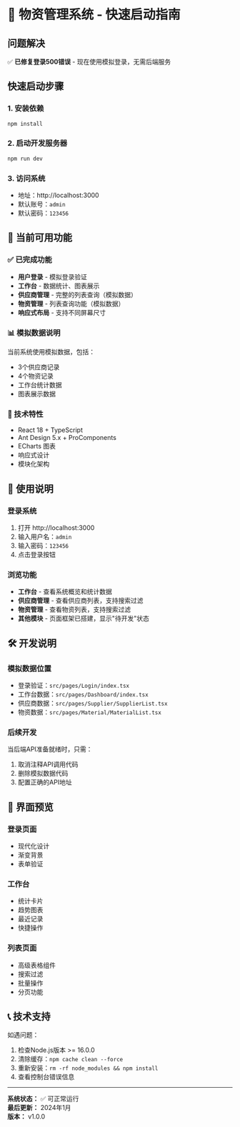 # 🚀 物资管理系统 - 快速启动指南

## 问题解决

✅ **已修复登录500错误** - 现在使用模拟登录，无需后端服务

## 快速启动步骤

### 1. 安装依赖
```bash
npm install
```

### 2. 启动开发服务器
```bash
npm run dev
```

### 3. 访问系统
- 地址：http://localhost:3000
- 默认账号：`admin`
- 默认密码：`123456`

## 🎯 当前可用功能

### ✅ 已完成功能
- **用户登录** - 模拟登录验证
- **工作台** - 数据统计、图表展示
- **供应商管理** - 完整的列表查询（模拟数据）
- **物资管理** - 列表查询功能（模拟数据）
- **响应式布局** - 支持不同屏幕尺寸

### 📊 模拟数据说明
当前系统使用模拟数据，包括：
- 3个供应商记录
- 4个物资记录
- 工作台统计数据
- 图表展示数据

### 🔧 技术特性
- React 18 + TypeScript
- Ant Design 5.x + ProComponents
- ECharts 图表
- 响应式设计
- 模块化架构

## 📝 使用说明

### 登录系统
1. 打开 http://localhost:3000
2. 输入用户名：`admin`
3. 输入密码：`123456`
4. 点击登录按钮

### 浏览功能
- **工作台** - 查看系统概览和统计数据
- **供应商管理** - 查看供应商列表，支持搜索过滤
- **物资管理** - 查看物资列表，支持搜索过滤
- **其他模块** - 页面框架已搭建，显示"待开发"状态

## 🛠️ 开发说明

### 模拟数据位置
- 登录验证：`src/pages/Login/index.tsx`
- 工作台数据：`src/pages/Dashboard/index.tsx`
- 供应商数据：`src/pages/Supplier/SupplierList.tsx`
- 物资数据：`src/pages/Material/MaterialList.tsx`

### 后续开发
当后端API准备就绪时，只需：
1. 取消注释API调用代码
2. 删除模拟数据代码
3. 配置正确的API地址

## 🎨 界面预览

### 登录页面
- 现代化设计
- 渐变背景
- 表单验证

### 工作台
- 统计卡片
- 趋势图表
- 最近记录
- 快捷操作

### 列表页面
- 高级表格组件
- 搜索过滤
- 批量操作
- 分页功能

## 📞 技术支持

如遇问题：
1. 检查Node.js版本 >= 16.0.0
2. 清除缓存：`npm cache clean --force`
3. 重新安装：`rm -rf node_modules && npm install`
4. 查看控制台错误信息

---

**系统状态：** ✅ 可正常运行  
**最后更新：** 2024年1月  
**版本：** v1.0.0
